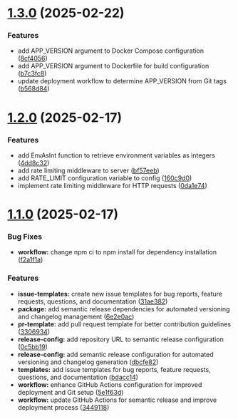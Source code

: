 # [1.3.0](https://github.com/Think-Root/chappie_server/compare/v1.2.0...v1.3.0) (2025-02-22)


### Features

* add APP_VERSION argument to Docker Compose configuration ([8cf4056](https://github.com/Think-Root/chappie_server/commit/8cf40569af11c82d2fb1a8b13b5f9cd48a076d27))
* add APP_VERSION argument to Dockerfile for build configuration ([b7c3fc8](https://github.com/Think-Root/chappie_server/commit/b7c3fc8d5fbf58972b9ae981870cf68003e39b3b))
* update deployment workflow to determine APP_VERSION from Git tags ([b568d84](https://github.com/Think-Root/chappie_server/commit/b568d842a88429b24de253cbb91715b445e66de4))

# [1.2.0](https://github.com/Think-Root/chappie_server/compare/v1.1.0...v1.2.0) (2025-02-17)


### Features

* add EnvAsInt function to retrieve environment variables as integers ([4dd8c32](https://github.com/Think-Root/chappie_server/commit/4dd8c32db7da2206f250f79b31fb7c1bd6537d77))
* add rate limiting middleware to server ([bf57eeb](https://github.com/Think-Root/chappie_server/commit/bf57eeba077ab31e2530b2145526afaf383676e6))
* add RATE_LIMIT configuration variable to config ([160c9d0](https://github.com/Think-Root/chappie_server/commit/160c9d0a0000049bd8bb785f172553edc59dc7a0))
* implement rate limiting middleware for HTTP requests ([0da1e74](https://github.com/Think-Root/chappie_server/commit/0da1e74e36b3e72c161bb64b5e4001e43323f68c))

# [1.1.0](https://github.com/Think-Root/chappie_server/compare/v1.0.1...v1.1.0) (2025-02-17)


### Bug Fixes

* **workflow:** change npm ci to npm install for dependency installation ([f2a1f1a](https://github.com/Think-Root/chappie_server/commit/f2a1f1a053d6d3e40066b0e3ec64c24ca64fcea6))


### Features

* **issue-templates:** create new issue templates for bug reports, feature requests, questions, and documentation ([31ae382](https://github.com/Think-Root/chappie_server/commit/31ae382ff3c34adab57be05a737499d491e52fb0))
* **package:** add semantic release dependencies for automated versioning and changelog management ([6e2e0ac](https://github.com/Think-Root/chappie_server/commit/6e2e0ac2b8a8e0297dcdf7b4126b55b43fff1c9d))
* **pr-template:** add pull request template for better contribution guidelines ([3306934](https://github.com/Think-Root/chappie_server/commit/3306934976935d5664cf50f008a5f8a1bafbdce4))
* **release-config:** add repository URL to semantic release configuration ([0c5bb19](https://github.com/Think-Root/chappie_server/commit/0c5bb1980d22e30f3a2bf58164a9fe26c2992285))
* **release-config:** add semantic release configuration for automated versioning and changelog generation ([dbcfe82](https://github.com/Think-Root/chappie_server/commit/dbcfe826513705db05c7b8e25850be6887cb728f))
* **templates:** add issue templates for bug reports, feature requests, questions, and documentation ([bdacc14](https://github.com/Think-Root/chappie_server/commit/bdacc14f1ce389ef930e4f6336f76f1dd16e4442))
* **workflow:** enhance GitHub Actions configuration for improved deployment and Git setup ([5e1f63d](https://github.com/Think-Root/chappie_server/commit/5e1f63db9f618f57c9485b3ca1f78506b55756b2))
* **workflow:** update GitHub Actions for semantic release and improve deployment process ([3449118](https://github.com/Think-Root/chappie_server/commit/344911896f7626d6b6bba7519fc569bc979955f0))
